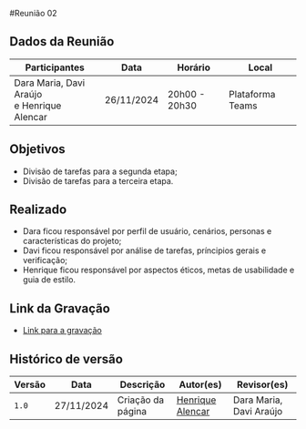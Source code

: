 #Reunião 02

## Dados da Reunião

|                  Participantes                  |    Data    |    Horário    |      Local       |
| ----------------------------------------------- | ---------- | ------------- | ---------------- |
| Dara Maria, Davi Araújo <br> e Henrique Alencar | 26/11/2024 | 20h00 - 20h30 | Plataforma Teams |

## Objetivos 

* Divisão de tarefas para a segunda etapa;
* Divisão de tarefas para a terceira etapa.

## Realizado

* Dara ficou responsável por perfil de usuário, cenários, personas e características do projeto;
* Davi ficou responsável por análise de tarefas, príncipios gerais e verificação;
* Henrique ficou responsável por aspectos éticos, metas de usabilidade e guia de estilo.

## Link da Gravação

* <a href="https://unbbr.sharepoint.com/:v:/s/Estudos669/EbuFpdVvWFxKvnDQFVFUqWABVUBGhWVNXteOrK5pgEYklQ?e=rcr19f&nav=eyJyZWZlcnJhbEluZm8iOnsicmVmZXJyYWxBcHAiOiJTdHJlYW1XZWJBcHAiLCJyZWZlcnJhbFZpZXciOiJTaGFyZURpYWxvZy1MaW5rIiwicmVmZXJyYWxBcHBQbGF0Zm9ybSI6IldlYiIsInJlZmVycmFsTW9kZSI6InZpZXcifX0%3D" target="_blank">Link para a gravação</a>

## Histórico de versão

| Versão | Data       | Descrição                                | Autor(es)                                                                                       | Revisor(es)                                                                                                                                    |
| ------ | ---------- | ---------------------------------------- | ----------------------------------------------------------------------------------------------- | ---------------------------------------------------------------------------------------------------------------------------------------------- |
| `1.0`  | 27/11/2024 | Criação da página                     | [Henrique Alencar](https://github.com/henryqma) | Dara Maria, Davi Araújo |
